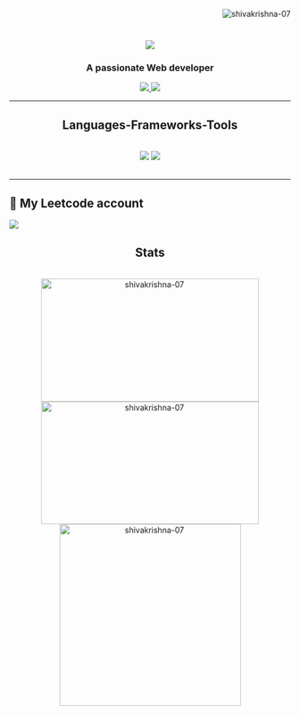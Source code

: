 <p align="right"> <img src="https://komarev.com/ghpvc/?username=shivakrishna-07&label=Profile%20views&color=0e75b6&style=flat" alt="shivakrishna-07" /> </p>
<h1 align="center">
    <img src="https://readme-typing-svg.herokuapp.com/?font=Righteous&size=35&center=true&vCenter=true&width=500&height=70&color=blue&duration=3000&lines=Hi+There!+👋;+Myself++Shiva+Krishna!;" />
</h1>

<h3 align="center">A passionate Web developer</h3>

<div align="center"> 
  <a href="https://www.linkedin.com/in/shivaaa07/" target="_blank">
    <img src="https://img.shields.io/badge/LinkedIn-0077B5?style=for-the-badge&logo=linkedin&logoColor=white" target="_blank" />
  </a>
  <a href="https://shivakrishna.vercel.app" target="_blank">
     <img src="https://img.shields.io/badge/Portfolio-FF5722?style=for-the-badge&logo=todoist&logoColor=white" target="_blank" /> 
  </a>
</div>

 <hr/>
 
<h2 align="center"> Languages-Frameworks-Tools </h2>
<br/>
<div align="center">
    <img src="https://skillicons.dev/icons?i=cpp,react,mui,html,css,vscode,github,tailwind,git,bootstrap" />
    <img src="https://skillicons.dev/icons?i=firebase,nodejs,python,javascript,typescript,express,mongodb,c,java,nextjs,mysql,redux" /><br>
</div>

<br/>
<hr/>

## 🌟  My Leetcode account
![](https://leetcard.jacoblin.cool/shiva__7?theme=dark&font=Shippori%20Antique%20B1&ext=heatmap) 

<h2 align="center"> Stats </h2>
<br>
<div align=center>
<img width=390 height=220 src="https://github-readme-streak-stats.herokuapp.com/?user=shivakrishna-07&theme=react&border_radius=10" alt="shivakrishna-07" />
<img width=390 height=219 src="https://github-readme-stats.vercel.app/api?username=shivakrishna-07&show_icons=true&theme=react&rank_icon=github&border_radius=10" alt="shivakrishna-07" />
<br/>
<img width=325 align="center" src="https://github-readme-stats.vercel.app/api/top-langs?username=shivakrishna-07&show_icons=true&locale=en&layout=compact&theme=react&border_radius=10&size_weight=0.5&count_weight=0.5&exclude_repo=github-readme-stats" alt="shivakrishna-07" />
</div>


